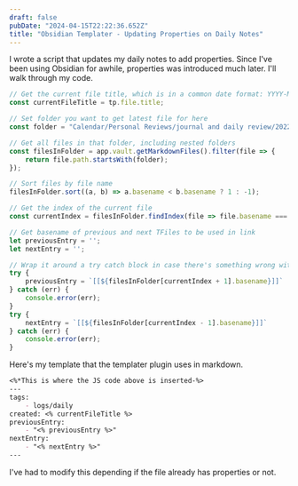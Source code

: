 ```yaml
---
draft: false
pubDate: "2024-04-15T22:22:36.652Z"
title: "Obsidian Templater - Updating Properties on Daily Notes"
---
```


I wrote a script that updates my daily notes to add properties. Since I've been using Obsidian for awhile, properties was introduced much later. I'll walk through my code.

```js
// Get the current file title, which is in a common date format: YYYY-MM-DD
const currentFileTitle = tp.file.title;

// Set folder you want to get latest file for here
const folder = "Calendar/Personal Reviews/journal and daily review/2022";

// Get all files in that folder, including nested folders
const filesInFolder = app.vault.getMarkdownFiles().filter(file => {
    return file.path.startsWith(folder);
});

// Sort files by file name
filesInFolder.sort((a, b) => a.basename < b.basename ? 1 : -1);

// Get the index of the current file
const currentIndex = filesInFolder.findIndex(file => file.basename === currentFileTitle);

// Get basename of previous and next TFiles to be used in link
let previousEntry = '';
let nextEntry = '';

// Wrap it around a try catch block in case there's something wrong with getting these basenames
try {
    previousEntry = `[[${filesInFolder[currentIndex + 1].basename}]]`
} catch (err) {
    console.error(err);
}
try {
    nextEntry = `[[${filesInFolder[currentIndex - 1].basename}]]`
} catch (err) {
    console.error(err);
}
```

Here's my template that the templater plugin uses in markdown.

```md
<%*This is where the JS code above is inserted-%>
---
tags: 
    - logs/daily 
created: <% currentFileTitle %>
previousEntry: 
    - "<% previousEntry %>"
nextEntry:
    - "<% nextEntry %>"
---
```

I've had to modify this depending if the file already has properties or not.
